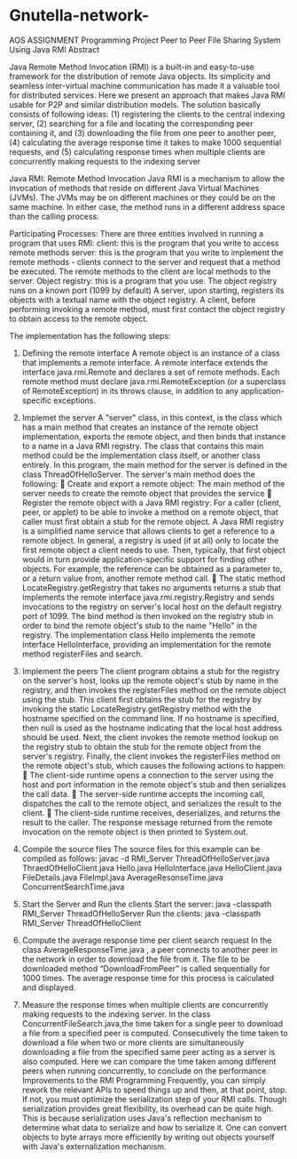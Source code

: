 # Gnutella-network-

AOS ASSIGNMENT
Programming Project
Peer to Peer File Sharing System Using Java RMI
Abstract

Java Remote Method Invocation (RMI) is a built-in and easy-to-use framework for the distribution of remote Java objects. Its simplicity and seamless inter-virtual machine communication has made it a valuable tool for distributed services. Here we present an approach that makes Java RMI usable for P2P and similar distribution models. The solution basically consists of following ideas: (1) registering the clients to the central indexing server, (2) searching for a file and locating the corresponding peer containing it, and (3) downloading the file from one peer to another peer, (4) calculating the average response time it takes to make 1000 sequential requests, and (5) calculating response times when multiple clients are concurrently making requests to the indexing server

Java RMI:
Remote Method Invocation Java RMI is a mechanism to allow the invocation of methods that reside on different Java Virtual Machines (JVMs). The JVMs may be on different machines or they could be on the same machine. In either case, the method runs in a different address space than the calling process.

Participating Processes:
There are three entities involved in running a program that uses RMI: client: this is the program that you write to access remote methods server: this is the program that you write to implement the remote methods - clients connect to the server and request that a method be executed. The remote methods to the client are local methods to the server. Object registry: this is a program that you use. The object registry runs on a known port (1099 by default) A server, upon starting, registers its objects with a textual name with the object registry. A client, before performing invoking a remote method, must first contact the object registry to obtain access to the remote object.

The implementation has the following steps:

1. Defining the remote interface
A remote object is an instance of a class that implements a remote interface. A remote interface extends the interface java.rmi.Remote and declares a set of remote methods. Each remote method must declare java.rmi.RemoteException (or a superclass of RemoteException) in its throws clause, in addition to any application-specific exceptions.

2. Implemet the server
A "server" class, in this context, is the class which has a main method that creates an instance of the remote object implementation, exports the remote object, and then binds that instance to a name in a Java RMI registry. The class that contains this main method could be the implementation class itself, or another class entirely.
In this program, the main method for the server is defined in the class ThreadOfHelloServer. The server's main method does the following:
 Create and export a remote object: The main method of the server needs to create the remote object that provides the service
 Register the remote object with a Java RMI registry: For a caller (client, peer, or applet) to be able to invoke a method on a remote object, that caller must first obtain a stub for the remote object. A Java RMI registry is a simplified name service that allows clients to get a reference to a remote object. In general, a registry is used (if at all) only to locate the first remote object a client needs to use. Then, typically, that first object would in turn provide application-specific support for finding other objects. For example, the reference can be obtained as a parameter to, or a return value from, another remote method call.
 The static method LocateRegistry.getRegistry that takes no arguments returns a stub that implements the remote interface java.rmi.registry.Registry and sends invocations to the registry on server's local host on the default registry port of 1099. The bind method is then invoked on the registry stub in order to bind the remote object's stub to the name "Hello" in the registry.
The implementation class Hello implements the remote interface HelloInterface, providing an implementation for the remote method registerFiles and search.

3. Implement the peers
The client program obtains a stub for the registry on the server's host, looks up the remote object's stub by name in the registry, and then invokes the registerFiles method on the remote object using the stub.
This client first obtains the stub for the registry by invoking the static LocateRegistry.getRegistry method with the hostname specified on the command line. If no hostname is specified, then null is used as the hostname indicating that the local host address should be used.
Next, the client invokes the remote method lookup on the registry stub to obtain the stub for the remote object from the server's registry.
Finally, the client invokes the registerFiles method on the remote object's stub, which causes the following actions to happen:
 The client-side runtime opens a connection to the server using the host and port information in the remote object's stub and then serializes the call data.
 The server-side runtime accepts the incoming call, dispatches the call to the remote object, and serializes the result to the client.
 The client-side runtime receives, deserializes, and returns the result to the caller.
The response message returned from the remote invocation on the remote object is then printed to System.out.

4. Compile the source files
The source files for this example can be compiled as follows:
javac -d RMI_Server ThreadOfHelloServer.java ThraedOfHelloClient.java Hello.java
HelloInterface.java HelloClient.java FileDetails.java FileImpl.java AverageResonseTime.java ConcurrentSearchTime.java

5. Start the Server and Run the clients
Start the server:
java -classpath RMI_Server ThreadOfHelloServer
Run the clients:
java -classpath RMI_Server ThreadOfHelloClient

6. Compute the average response time per client search request
In the class AverageResponseTime.java , a peer connects to another peer in the network in order to download the file from it. The file to be downloaded method “DownloadFromPeer” is called sequentially for 1000 times. The average response time for this process is calculated and displayed.

7. Measure the response times when multiple clients are concurrently making requests to the indexing server.
In the class ConcurrentFileSearch.java,the time taken for a single peer to download a file from a specified peer is computed. Consecutively the time taken to download a file when two or more clients are simultaneously downloading a file from the specified same peer acting as a server is also computed. Here we can compare the time taken among different peers when running concurrently, to conclude on the performance.
Improvements to the RMI Programming Frequently, you can simply rework the relevant APIs to speed things up and then, at that point, stop. If not, you must optimize the serialization step of your RMI calls. Though serialization provides great flexibility, its overhead can be quite high. This is because serialization uses Java's reflection mechanism to determine what data to serialize and how to serialize it. One can convert objects to byte arrays more efficiently by writing out objects yourself with Java's externalization mechanism.
